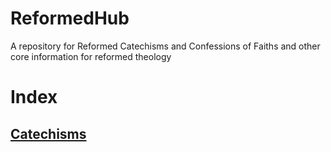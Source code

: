 # ReformedHub
A  repository for Reformed Catechisms and Confessions of Faiths and other core information for reformed theology

# Index

## [Catechisms](/Catechisms/index.md)
